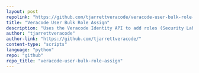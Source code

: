 ```yaml
---
layout: post
repolink: "https://github.com/tjarrettveracode/veracode-user-bulk-role-assign"
title: "Veracode User Bulk Role Assign"
description: "Uses the Veracode Identity API to add roles (Security Labs User, Greenlight IDE User, or eLearning) to existing users."
author: "tjarrettveracode"
author-link: "https://github.com/tjarrettveracode/"
content-type: "scripts"
language: "python"
repo: "github"
repo_title: "veracode-user-bulk-role-assign"
---
```

